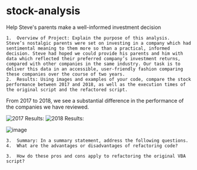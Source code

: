# stock-analysis
Help Steve's parents make a well-informed investment decision

	1.	Overview of Project: Explain the purpose of this analysis.
	Steve’s nostalgic parents were set on investing in a company which had sentimental meaning to them more so than a practical, informed decision. Steve had hoped we could provide his parents and him with data which reflected their preferred company’s investment returns, compared with other companies in the same industry. Our task is to deliver this data in an accessible, user-friendly fashion comparing these companies over the course of two years.
	2.	Results: Using images and examples of your code, compare the stock performance between 2017 and 2018, as well as the execution times of the original script and the refactored script.
  From 2017 to 2018, we see a substantial difference in the performance of the companies we have reviewed.

![2017 Results:](https://user-images.githubusercontent.com/76623937/112767124-857aeb80-8fda-11eb-895b-95f5eb154daa.png)
![2018 Results:](https://user-images.githubusercontent.com/76623937/112767177-c70b9680-8fda-11eb-9acc-799d4a7d1f1a.png)

![image](https://user-images.githubusercontent.com/76623937/112767761-23bc8080-8fde-11eb-9b00-4c2a6f527eeb.png)


	3.	Summary: In a summary statement, address the following questions.
	4.	What are the advantages or disadvantages of refactoring code?
  
	3.	How do these pros and cons apply to refactoring the original VBA script?
